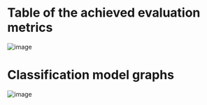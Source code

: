 # Table of the achieved evaluation metrics 
![image](https://github.com/kanchi12P/Med-AI_Auto-WCEBleedGen/assets/78892305/74d690da-3e60-45f0-a939-444a6cea349a)

# Classification model graphs

![image](https://github.com/kanchi12P/Med-AI_Auto-WCEBleedGen/assets/78892305/3c7d7d54-e3a6-4885-9975-0d35cf17441c)
